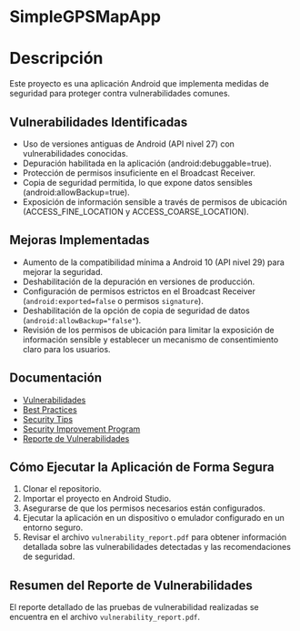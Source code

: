 # SimpleGPSMapApp #

# Descripción 
Este proyecto es una aplicación Android que implementa medidas de seguridad para proteger contra vulnerabilidades comunes. 

## Vulnerabilidades Identificadas 
- Uso de versiones antiguas de Android (API nivel 27) con vulnerabilidades conocidas.
- Depuración habilitada en la aplicación (android:debuggable=true).
- Protección de permisos insuficiente en el Broadcast Receiver.
- Copia de seguridad permitida, lo que expone datos sensibles (android:allowBackup=true).
- Exposición de información sensible a través de permisos de ubicación (ACCESS_FINE_LOCATION y ACCESS_COARSE_LOCATION).

## Mejoras Implementadas 
- Aumento de la compatibilidad mínima a Android 10 (API nivel 29) para mejorar la seguridad.
- Deshabilitación de la depuración en versiones de producción.
- Configuración de permisos estrictos en el Broadcast Receiver (`android:exported=false` o permisos `signature`).
- Deshabilitación de la opción de copia de seguridad de datos (`android:allowBackup="false"`).
- Revisión de los permisos de ubicación para limitar la exposición de información sensible y establecer un mecanismo de consentimiento claro para los usuarios.

## Documentación 
- [Vulnerabilidades](vulnerabilities.md) 
- [Best Practices](best_practices.md) 
- [Security Tips](security_tips.md) 
- [Security Improvement Program](security_improvement_program.md) 
- [Reporte de Vulnerabilidades](vulnerability_report.pdf)

## Cómo Ejecutar la Aplicación de Forma Segura 
1. Clonar el repositorio.
2. Importar el proyecto en Android Studio.
3. Asegurarse de que los permisos necesarios están configurados.
4. Ejecutar la aplicación en un dispositivo o emulador configurado en un entorno seguro.
5. Revisar el archivo `vulnerability_report.pdf` para obtener información detallada sobre las vulnerabilidades detectadas y las recomendaciones de seguridad.

## Resumen del Reporte de Vulnerabilidades
El reporte detallado de las pruebas de vulnerabilidad realizadas se encuentra en el archivo `vulnerability_report.pdf`.
